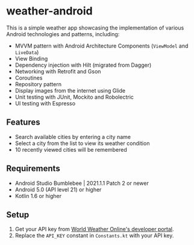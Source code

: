 # weather-android
This is a simple weather app showcasing the implementation of 
various Android technologies and patterns, including:
- MVVM pattern with Android Architecture Components 
  (`ViewModel` and `LiveData`)
- View Binding
- Dependency injection with Hilt (migrated from Dagger)
- Networking with Retrofit and Gson
- Coroutines
- Repository pattern
- Display images from the internet using Glide
- Unit testing with JUnit, Mockito and Robolectric
- UI testing with Espresso

## Features
- Search available cities by entering a city name
- Select a city from the list to view its weather condition
- 10 recently viewed cities will be remembered

## Requirements
- Android Studio Bumblebee | 2021.1.1 Patch 2 or newer
- Android 5.0 (API level 21) or higher
- Kotlin 1.6 or higher

## Setup
1. Get your API key from 
   [World Weather Online's developer portal](https://www.worldweatheronline.com/developer/).
2. Replace the `API_KEY` constant in `Constants.kt` with your API key.